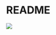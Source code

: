 # README

<img src="https://github-readme-stats-git-masterrstaa-rickstaa.vercel.app/api/top-langs/?username=VChristinne&langs_count=6&theme=dracula&hide=css,html&count_private=true">
